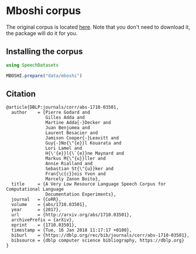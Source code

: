 # Mboshi corpus

The original corpus is located [here](https://github.com/besacier/mboshi-french-parallel-corpus/blob/master/README.md). Note that you don't need to download it, the package will do it for you.

## Installing the corpus

```julia
using SpeechDatasets

MBOSHI.prepare("data/mboshi")
```

## Citation

```
@article{DBLP:journals/corr/abs-1710-03501,
  author    = {Pierre Godard and
               Gilles Adda and
               Martine Adda{-}Decker and
               Juan Benjumea and
               Laurent Besacier and
               Jamison Cooper{-}Leavitt and
               Guy{-}No{\"{e}}l Kouarata and
               Lori Lamel and
               H{\'{e}}l{\`{e}}ne Maynard and
               Markus M{\"{u}}ller and
               Annie Rialland and
               Sebastian St{\"{u}}ker and
               Fran{\c{c}}ois Yvon and
               Marcely Zanon Boito},
  title     = {A Very Low Resource Language Speech Corpus for Computational Language
               Documentation Experiments},
  journal   = {CoRR},
  volume    = {abs/1710.03501},
  year      = {2017},
  url       = {http://arxiv.org/abs/1710.03501},
  archivePrefix = {arXiv},
  eprint    = {1710.03501},
  timestamp = {Tue, 16 Jan 2018 11:17:17 +0100},
  biburl    = {https://dblp.org/rec/bib/journals/corr/abs-1710-03501},
  bibsource = {dblp computer science bibliography, https://dblp.org}
}
```


